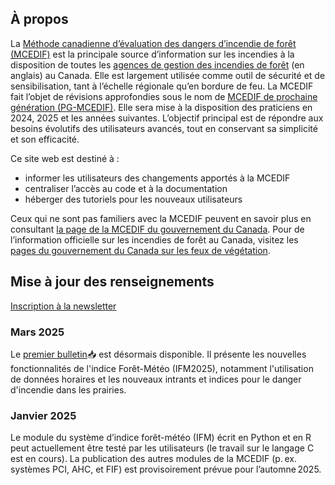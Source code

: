 ## À propos

La [Méthode canadienne d’évaluation des dangers d’incendie de forêt (MCEDIF)](https://ressources-naturelles.canada.ca/forets-foresterie/feux-vegetation/methode-canadienne-evaluation-dangers-incendie-foret) est la principale source d’information sur les incendies à la disposition de toutes les [agences de gestion des incendies de forêt](https://ciffc.ca/mobilization-stats/member-agencies) (en anglais) au Canada. Elle est largement utilisée comme outil de sécurité et de sensibilisation, tant à l’échelle régionale qu’en bordure de feu. La MCEDIF fait l’objet de révisions approfondies sous le nom de [MCEDIF de prochaine génération (PG-MCEDIF)](https://ostrnrcan-dostrncan.canada.ca/handle/1845/245411). Elle sera mise à la disposition des praticiens en 2024, 2025 et les années suivantes. L’objectif principal est de répondre aux besoins évolutifs des utilisateurs avancés, tout en conservant sa simplicité et son efficacité.

Ce site web est destiné à :

- informer les utilisateurs des changements apportés à la MCEDIF 
- centraliser l’accès au code et à la documentation
- héberger des tutoriels pour les nouveaux utilisateurs

Ceux qui ne sont pas familiers avec la MCEDIF peuvent en savoir plus en consultant [la page de la MCEDIF du gouvernement du Canada](https://ressources-naturelles.canada.ca/forets-foresterie/feux-vegetation/methode-canadienne-evaluation-dangers-incendie-foret). Pour de l’information officielle sur les incendies de forêt au Canada, visitez les [pages du gouvernement du Canada sur les feux de végétation](https://ressources-naturelles.canada.ca/forets-foresterie/feux-vegetation).


## Mise à jour des renseignements
<a href="../contacter/#inscription-a-la-newsletter" target="_self">Inscription à la newsletter</a>

### Mars 2025
Le [premier bulletin](../documents/Newsletter1_FR_FWI2025_final.pdf)📥 est désormais disponible. Il présente les nouvelles fonctionnalités de l'indice Forêt-Météo (IFM2025), notamment l'utilisation de données horaires et les nouveaux intrants et indices pour le danger d'incendie dans les prairies.

### Janvier 2025
Le module du système d’indice forêt-météo (IFM) écrit en Python et en R peut actuellement être testé par les utilisateurs (le travail sur le langage C est en cours). La publication des autres modules de la MCEDIF (p. ex. systèmes PCI, AHC, et FIF) est provisoirement prévue pour l’automne 2025. 